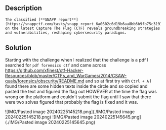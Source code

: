 ## Description

```
The classified [**SNAPP report**](https://snappctf.com/tasks/snapp_report_6a0602c6d19b6aa8bb6b9fb75c3191a941af30da.txz) on the latest Capture The Flag (CTF) reveals groundbreaking strategies and vulnerabilities, reshaping cybersecurity paradigms.
```

## Solution

Starting with the challenge when I realized that the challenge is a pdf I searched for `pdf forensics ctf` and came across https://github.com/xfinest/ctf-Hacker-Resources/blob/master/CTFs_and_WarGames/2014/CSAW-quals/forensics/obscurity/README.md and so at first try with `Ctrl + A` I found there are some hidden texts inside the circle and so copied and pasted the text and figured the flag out HOWEVER at the time the flag was wrong on the platform and couldn't submit the flag until I saw that there were two solves figured that probably the flag is fixed and it was.

![IMG/Pasted image 20240225145218.png](./IMG/Pasted image 20240225145218.png)
![IMG/Pasted image 20240225145645.png](./IMG/Pasted image 20240225145645.png)